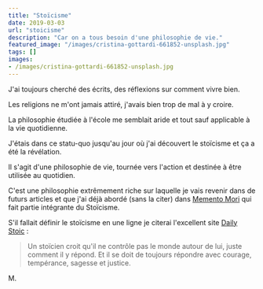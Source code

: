 ```yaml
---
title: "Stoïcisme"
date: 2019-03-03
url: "stoicisme"
description: "Car on a tous besoin d'une philosophie de vie."
featured_image: "/images/cristina-gottardi-661852-unsplash.jpg"
tags: []
images:
- /images/cristina-gottardi-661852-unsplash.jpg
---
```


J'ai toujours cherché des écrits, des réflexions sur comment vivre bien.

Les religions ne m'ont jamais attiré, j'avais bien trop de mal à y croire.

La philosophie étudiée à l'école me semblait aride et tout sauf applicable à la vie quotidienne.

J'étais dans ce statu-quo jusqu'au jour où j'ai découvert le stoïcisme et ça a été la révélation.

Il s'agit d'une philosophie de vie, tournée vers l'action et destinée à être utilisée au quotidien.

C'est une philosophie extrêmement riche sur laquelle je vais revenir dans de futurs articles et que j'ai déjà abordé (sans la citer) dans [Memento Mori](https://vivrebien.fr/memento-mori/) qui fait partie intégrante du Stoïcisme.

S'il fallait définir le stoïcisme en une ligne je citerai l'excellent site [Daily Stoic](https://dailystoic.com/) :

> Un stoïcien croit qu'il ne contrôle pas le monde autour de lui, juste comment il y répond. Et il se doit de toujours répondre avec courage, tempérance, sagesse et justice.

M.
